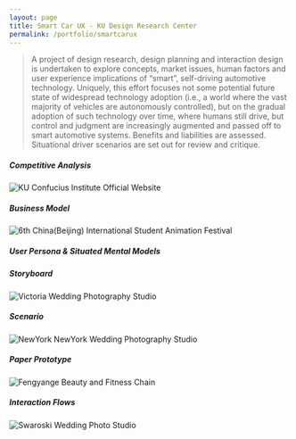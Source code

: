 ```yaml
---
layout: page
title: Smart Car UX - KU Design Research Center
permalink: /portfolio/smartcarux
---
```



> A project of design research, design planning and interaction design is undertaken to explore concepts, market issues, human factors and user experience implications of “smart”, self-driving automotive technology. Uniquely, this effort focuses not some potential future state of widespread technology adoption (i.e., a world where the vast majority of vehicles are autonomously controlled), but on the gradual adoption of such technology over time, where humans still drive, but control and judgment are increasingly augmented and passed off to smart automotive systems. Benefits and liabilities are assessed. Situational driver scenarios are set out for review and critique.

##### Competitive Analysis
![KU Confucius Institute Official Website](https://cyrus-education.github.io/images/scca.png "Large example image")
##### Business Model
![6th China(Beijing) International Student Animation Festival](https://cyrus-education.github.io/images/scbm.jpg "Large example image")
##### User Persona & Situated Mental Models
[](https://www.youtube.com/watch?v=Jsqkh1KZ3bw&t=2s)
##### Storyboard
![Victoria Wedding Photography Studio](https://cyrus-education.github.io/images/victoria.jpg "Large example image")
##### Scenario
![NewYork NewYork Wedding Photography Studio](https://cyrus-education.github.io/images/newyorknewyork.jpg "Large example image")
##### Paper Prototype
![Fengyange Beauty and Fitness Chain](https://cyrus-education.github.io/images/fengyan.jpg "Large example image")
##### Interaction Flows
![Swaroski Wedding Photo Studio](https://cyrus-education.github.io/images/shihualuo.png "Large example image")

